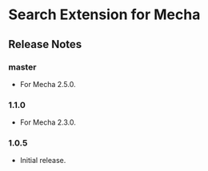 Search Extension for Mecha
==========================

Release Notes
-------------

### master

 - For Mecha 2.5.0.

### 1.1.0

 - For Mecha 2.3.0.

### 1.0.5

 - Initial release.
